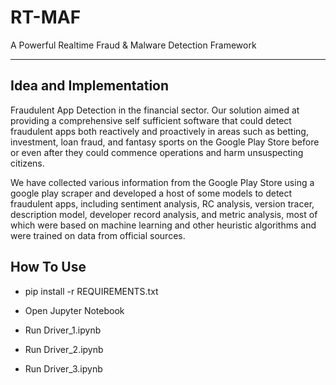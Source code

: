# RT-MAF
A Powerful Realtime Fraud &amp; Malware Detection Framework

-------------------------------------------------------------------------------------------------------------------------------------------------------
## Idea and Implementation
Fraudulent App Detection in the financial sector. Our solution aimed at providing a comprehensive self sufficient software that could detect fraudulent apps both reactively and proactively in areas such as betting, investment, loan fraud, and fantasy sports on the Google Play Store before or even after they could commence operations and harm unsuspecting citizens.

We have collected various information from the Google Play Store using a google play scraper and developed a host of some models to detect fraudulent apps, including sentiment analysis, RC analysis, version tracer, description model, developer record analysis, and metric analysis, most of which were based on machine learning and other heuristic algorithms and were trained on data from official sources.


## How To Use
- pip install -r REQUIREMENTS.txt

- Open Jupyter Notebook

- Run Driver_1.ipynb

- Run Driver_2.ipynb

- Run Driver_3.ipynb
